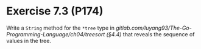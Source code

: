# Exercise 7.3 (P174)

Write a `String` method for the `*tree` type in *gitlab.com/luyang93/The-Go-Programming-Language/ch04/treesort (§4.4)* that reveals the sequence of values in the tree.
